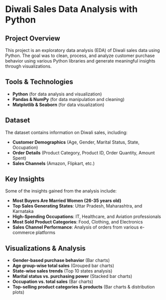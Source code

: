 # Diwali Sales Data Analysis with Python

## Project Overview
This project is an exploratory data analysis (EDA) of Diwali sales data using Python. The goal was to clean, process, and analyze customer purchase behavior using various Python libraries and generate meaningful insights through visualizations.

## Tools & Technologies
- **Python** (for data analysis and visualization)
- **Pandas & NumPy** (for data manipulation and cleaning)
- **Matplotlib & Seaborn** (for data visualization)

## Dataset
The dataset contains information on Diwali sales, including:
- **Customer Demographics** (Age, Gender, Marital Status, State, Occupation)
- **Order Details** (Product Category, Product ID, Order Quantity, Amount Spent)
- **Sales Channels** (Amazon, Flipkart, etc.)

## Key Insights
Some of the insights gained from the analysis include:
-  **Most Buyers Are Married Women (26-35 years old)**
-  **Top Sales Generating States**: Uttar Pradesh, Maharashtra, and Karnataka
-  **High-Spending Occupations**: IT, Healthcare, and Aviation professionals
-  **Most Sold Product Categories**: Food, Clothing, and Electronics
-  **Sales Channel Performance**: Analysis of orders from various e-commerce platforms

##  Visualizations & Analysis
- **Gender-based purchase behavior** (Bar charts)
- **Age group-wise total sales** (Grouped bar charts)
- **State-wise sales trends** (Top 10 states analysis)
- **Marital status vs. purchasing power** (Stacked bar charts)
- **Occupation vs. total sales** (Bar charts)
- **Top-selling product categories & products** (Bar charts & distribution plots)
